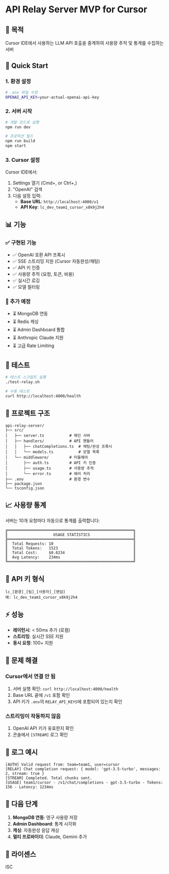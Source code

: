 # API Relay Server MVP for Cursor

## 🎯 목적
Cursor IDE에서 사용하는 LLM API 호출을 중계하여 사용량 추적 및 통계를 수집하는 서버

## 🚀 Quick Start

### 1. 환경 설정
```bash
# .env 파일 수정
OPENAI_API_KEY=your-actual-openai-api-key
```

### 2. 서버 시작
```bash
# 개발 모드로 실행
npm run dev

# 프로덕션 빌드
npm run build
npm start
```

### 3. Cursor 설정

Cursor IDE에서:
1. Settings 열기 (Cmd+, or Ctrl+,)
2. "OpenAI" 검색
3. 다음 설정 입력:
   - **Base URL**: `http://localhost:4000/v1`
   - **API Key**: `lc_dev_team1_cursor_x8k9j2h4`

## 📊 기능

### ✅ 구현된 기능
- ✅ OpenAI 호환 API 프록시
- ✅ SSE 스트리밍 지원 (Cursor 자동완성/채팅)
- ✅ API 키 인증
- ✅ 사용량 추적 (요청, 토큰, 비용)
- ✅ 실시간 로깅
- ✅ 모델 필터링

### 🔄 추가 예정
- ⏳ MongoDB 연동
- ⏳ Redis 캐싱
- ⏳ Admin Dashboard 통합
- ⏳ Anthropic Claude 지원
- ⏳ 고급 Rate Limiting

## 🧪 테스트

```bash
# 테스트 스크립트 실행
./test-relay.sh

# 수동 테스트
curl http://localhost:4000/health
```

## 📁 프로젝트 구조

```
api-relay-server/
├── src/
│   ├── server.ts           # 메인 서버
│   ├── handlers/           # API 핸들러
│   │   ├── chatCompletions.ts  # 채팅/완성 프록시
│   │   └── models.ts           # 모델 목록
│   └── middleware/         # 미들웨어
│       ├── auth.ts         # API 키 인증
│       ├── usage.ts        # 사용량 추적
│       └── error.ts        # 에러 처리
├── .env                    # 환경 변수
├── package.json
└── tsconfig.json
```

## 📈 사용량 통계

서버는 10개 요청마다 자동으로 통계를 출력합니다:

```
╔═══════════════════════════════════════════════════════╗
║                    USAGE STATISTICS                   ║
╠═══════════════════════════════════════════════════════╣
║  Total Requests: 10                                   ║
║  Total Tokens:   1523                                 ║
║  Total Cost:     $0.0234                              ║
║  Avg Latency:    234ms                                ║
╚═══════════════════════════════════════════════════════╝
```

## 🔐 API 키 형식

```
lc_[환경]_[팀]_[사용자]_[랜덤]
예: lc_dev_team1_cursor_x8k9j2h4
```

## ⚡ 성능

- **레이턴시**: < 50ms 추가 (로컬)
- **스트리밍**: 실시간 SSE 지원
- **동시 요청**: 100+ 지원

## 🐛 문제 해결

### Cursor에서 연결 안 됨
1. 서버 실행 확인: `curl http://localhost:4000/health`
2. Base URL 끝에 `/v1` 포함 확인
3. API 키가 `.env`의 `RELAY_API_KEYS`에 포함되어 있는지 확인

### 스트리밍이 작동하지 않음
1. OpenAI API 키가 유효한지 확인
2. 콘솔에서 `[STREAM]` 로그 확인

## 📝 로그 예시

```
[AUTH] Valid request from: team=team1, user=cursor
[RELAY] Chat completion request: { model: 'gpt-3.5-turbo', messages: 2, stream: true }
[STREAM] Completed. Total chunks sent.
[USAGE] team1/cursor - /v1/chat/completions - gpt-3.5-turbo - Tokens: 156 - Latency: 1234ms
```

## 🚦 다음 단계

1. **MongoDB 연동**: 영구 사용량 저장
2. **Admin Dashboard**: 통계 시각화
3. **캐싱**: 자동완성 응답 캐싱
4. **멀티 프로바이더**: Claude, Gemini 추가

## 📄 라이센스

ISC